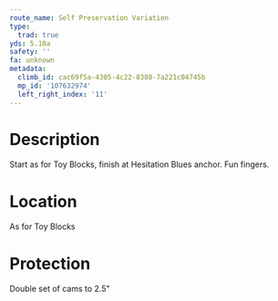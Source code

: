 ```yaml
---
route_name: Self Preservation Variation
type:
  trad: true
yds: 5.10a
safety: ''
fa: unknown
metadata:
  climb_id: cac69f5a-4305-4c22-8388-7a221c04745b
  mp_id: '107632974'
  left_right_index: '11'
---
```

# Description
Start as for Toy Blocks, finish at Hesitation Blues anchor. Fun fingers.

# Location
As for Toy Blocks

# Protection
Double set of cams to 2.5"

